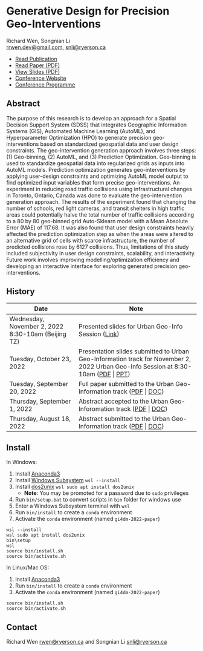 # Generative Design for Precision Geo-Interventions

Richard Wen, Songnian Li  
rrwen.dev@gmail.com, snli@ryerson.ca

* [Read Publication](https://doi.org/10.5194/isprs-annals-X-3-W2-2022-37-2022)
* [Read Paper (PDF)](docs/wen_li_2022_gi4dm_paper.pdf)
* [View Slides (PDF)](docs/wen_li_2022_gi4dm_slides.pdf)
* [Conference Website](https://www.gi4dm.net/2022/)
* [Conference Programme](https://www.gi4dm.net/2022/programme/)

## Abstract

The purpose of this research is to develop an approach for a Spatial Decision Support System (SDSS) that integrates Geographic Information Systems (GIS), Automated Machine Learning (AutoML), and Hyperparameter Optimization (HPO) to generate precision geo-interventions based on standardized geospatial data and user design constraints. The geo-intervention generation approach involves three steps: (1) Geo-binning, (2) AutoML, and (3) Prediction Optimization. Geo-binning is used to standardize geospatial data into regularized grids as inputs into AutoML models. Prediction optimization generates geo-interventions by applying user-design constraints and optimizing AutoML model output to find optimized input variables that form precise geo-interventions. An experiment in reducing road traffic collisions using infrastructural changes in Toronto, Ontario, Canada was done to evaluate the geo-intervention generation approach. The results of the experiment found that changing the number of schools, red light cameras, and transit shelters in high traffic areas could potentially halve the total number of traffic collisions according to a 80 by 80 geo-binned grid Auto-Sklearn model with a Mean Absolute Error (MAE) of 117.68. It was also found that user design constraints heavily affected the prediction optimization step as when the areas were altered to an alternative grid of cells with scarce infrastructure, the number of predicted collisions rose by 6127 collisions. Thus, limitations of this study included subjectivity in user design constraints, scalability, and interactivity. Future work involves improving modelling/optimization efficiency and developing an interactive interface for exploring generated precision geo-interventions.

## History

| Date | Note |
| --- | --- |
| Wednesday, November 2, 2022 8:30-10am (Beijing TZ) | Presented slides for Urban Geo-Info Session ([Link](https://www.gi4dm.net/2022/programme/)) |
| Tuesday, October 23, 2022 | Presentation slides submitted to Urban Geo-Information track for November 2, 2022 Urban Geo-Info Session at 8:30-10am ([PDF](docs/wen_li_2022_gi4dm_slides.pdf) \| [PPT](docs/wen_li_2022_gi4dm_slides.pptx)) |
| Tuesday, September 20, 2022 | Full paper submitted to the Urban Geo-Information track ([PDF](docs/wen_li_2022_gi4dm_paper.pdf) \| [DOC](docs/wen_li_2022_gi4dm_paper.doc)) |
| Thursday, September 1, 2022 | Abstract accepted to the Urban Geo-Inforomation track ([PDF](docs/wen_li_2022_gi4dm_abstract.pdf) \| [DOC](docs/wen_li_2022_gi4dm_abstract.doc)) |
| Thursday, August 18, 2022 | Abstract submitted to the Urban Geo-Information track ([PDF](docs/wen_li_2022_gi4dm_abstract.pdf) \| [DOC](docs/wen_li_2022_gi4dm_abstract.doc)) |

## Install

In Windows:

1. Install [Anaconda3](https://www.anaconda.com/)
2. Install [Windows Subsystem](https://docs.microsoft.com/en-us/windows/wsl/) `wsl --install`
3. Install [dos2unix](https://dos2unix.sourceforge.io/) `wsl sudo apt install dos2unix`
    * **Note**: You may be promoted for a password due to `sudo` privileges
4. Run `bin/setup.bat` to convert scripts in `bin` folder for windows use
5. Enter a Windows Subsystem terminal with `wsl`
6. Run `bin/install` to create a `conda` environment
7. Activate the `conda` environment (named `gi4dm-2022-paper`)

```
wsl --install
wsl sudo apt install dos2unix
bin\setup
wsl
source bin/install.sh
source bin/activate.sh
```

In Linux/Mac OS:

1. Install [Anaconda3](https://www.anaconda.com/)
2. Run `bin/install` to create a `conda` environment
3. Activate the `conda` environment (named `gi4dm-2022-paper`)


```
source bin/install.sh
source bin/activate.sh
```

## Contact

Richard Wen <rwen@ryerson.ca> and Songnian Li <snli@ryerson.ca>
